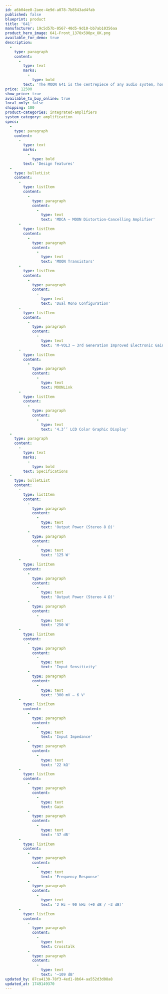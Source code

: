```yaml
---
id: a6b04ee0-2aee-4e9d-a078-7b8543ad4fab
published: false
blueprint: product
title: '641'
manufacturer: 19c5d57b-0567-40d5-9d10-bb7ab10356aa
product_hero_image: 641-Front_1370x590px_OK.png
available_for_demo: true
description:
  -
    type: paragraph
    content:
      -
        type: text
        marks:
          -
            type: bold
        text: 'The MOON 641 is the centrepiece of any audio system, housing a preamplifier and a power amplifier in a single unit. This thrilling entry point to the North Collection is a truly stunning integrated amplifier showcasing premium MOON design and the latest audio technologies.'
price: 12500
show_price: true
available_to_buy_online: true
local_only: false
shipping: 100
product-categories: integrated-amplifiers
system_category: amplification
specs:
  -
    type: paragraph
    content:
      -
        type: text
        marks:
          -
            type: bold
        text: 'Design features'
  -
    type: bulletList
    content:
      -
        type: listItem
        content:
          -
            type: paragraph
            content:
              -
                type: text
                text: 'MDCA – MOON Distortion-Cancelling Amplifier'
      -
        type: listItem
        content:
          -
            type: paragraph
            content:
              -
                type: text
                text: 'MOON Transistors'
      -
        type: listItem
        content:
          -
            type: paragraph
            content:
              -
                type: text
                text: 'Dual Mono Configuration'
      -
        type: listItem
        content:
          -
            type: paragraph
            content:
              -
                type: text
                text: 'M-VOL3 – 3rd Generation Improved Electronic Gain Control'
      -
        type: listItem
        content:
          -
            type: paragraph
            content:
              -
                type: text
                text: MOONLink
      -
        type: listItem
        content:
          -
            type: paragraph
            content:
              -
                type: text
                text: '4.3’’ LCD Color Graphic Display'
  -
    type: paragraph
    content:
      -
        type: text
        marks:
          -
            type: bold
        text: Specifications
  -
    type: bulletList
    content:
      -
        type: listItem
        content:
          -
            type: paragraph
            content:
              -
                type: text
                text: 'Output Power (Stereo 8 Ω)'
          -
            type: paragraph
            content:
              -
                type: text
                text: '125 W'
      -
        type: listItem
        content:
          -
            type: paragraph
            content:
              -
                type: text
                text: 'Output Power (Stereo 4 Ω)'
          -
            type: paragraph
            content:
              -
                type: text
                text: '250 W'
      -
        type: listItem
        content:
          -
            type: paragraph
            content:
              -
                type: text
                text: 'Input Sensitivity'
          -
            type: paragraph
            content:
              -
                type: text
                text: '300 mV – 6 V'
      -
        type: listItem
        content:
          -
            type: paragraph
            content:
              -
                type: text
                text: 'Input Impedance'
          -
            type: paragraph
            content:
              -
                type: text
                text: '22 kΩ'
      -
        type: listItem
        content:
          -
            type: paragraph
            content:
              -
                type: text
                text: Gain
          -
            type: paragraph
            content:
              -
                type: text
                text: '37 dB'
      -
        type: listItem
        content:
          -
            type: paragraph
            content:
              -
                type: text
                text: 'Frequency Response'
          -
            type: paragraph
            content:
              -
                type: text
                text: '2 Hz – 90 kHz (+0 dB / –3 dB)'
      -
        type: listItem
        content:
          -
            type: paragraph
            content:
              -
                type: text
                text: Crosstalk
          -
            type: paragraph
            content:
              -
                type: text
                text: '–109 dB'
updated_by: 87ca4130-78f3-4ed1-8b64-aa552d3d08a8
updated_at: 1749149370
---
```

